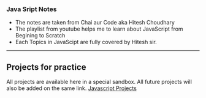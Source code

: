 ### Java Sript Notes
- The notes are taken from Chai aur Code aka Hitesh Choudhary
- The playlist from youtube helps me to learn about JavaScript from Begining to Scratch
- Each Topics in JavaScipt are fully covered by Hitesh sir.
  
---

## Projects for practice

All projects are available here in a special sandbox. All future projects will also be added on the same link.
[Javascript Projects](https://stackblitz.com/edit/dom-project-chaiaurcode?file=index.html)  
